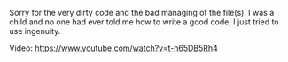 Sorry for the very dirty code and the bad managing of the file(s).
I was a child and no one had ever told me how to write a good code, I just tried to use ingenuity.

Video: https://www.youtube.com/watch?v=t-h65DB5Rh4
